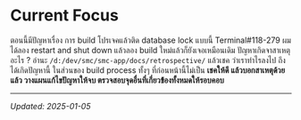 # Current Focus

ตอนนี้มีปัญหาเรื่อง การ build โปรเจคแล้วติด database lock แบบนี้ Terminal#118-279  ผมได้ลอง restart and shut down แล้วลอง build ใหม่แล้วก็ยังเจอเหมือนเดิม ปัญหาเกิดจาสาเหตุอะไร ? อ่านะ `/d:/dev/smc/smc-app/docs/retrospective/` แล้วเชค ว่าเราทำไรลงไป ถึงได้เกิดปัญหานี้ ในส่วนของ build process ทั้งๆ ที่ก่อนหน้านี้ไม่เป็น 
 **เชคให้ดี แล้วบอกสาเหตุด้วย แล้ว วางแผนแก้ไขปัญหาให้จบ ตรวจสอบจุดอื่นที่เกี่ยวข้้องทั้งหมดให้รอบคอบ**

---
*Updated: 2025-01-05*

